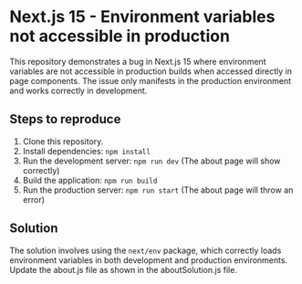 # Next.js 15 - Environment variables not accessible in production

This repository demonstrates a bug in Next.js 15 where environment variables are not accessible in production builds when accessed directly in page components. The issue only manifests in the production environment and works correctly in development.

## Steps to reproduce

1. Clone this repository.
2. Install dependencies: `npm install`
3. Run the development server: `npm run dev` (The about page will show correctly)
4. Build the application: `npm run build`
5. Run the production server: `npm run start` (The about page will throw an error)

## Solution

The solution involves using the `next/env` package, which correctly loads environment variables in both development and production environments. Update the about.js file as shown in the aboutSolution.js file.